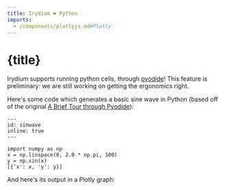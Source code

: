 ```yaml
---
title: Irydium ❤️ Python
imports:
  - /components/plotlyjs.md#Plotly
---
```


# {title}

Irydium supports running python cells, through [pyodide](https://pyodide.org)!
This feature is preliminary: we are still working on getting the ergonomics right.

Here's some code which generates a basic sine wave in Python (based off of the
original [A Brief Tour through Pyodide](https://alpha.iodide.io/notebooks/300/)):

```{code-cell} python
---
id: sinwave
inline: true
---

import numpy as np
x = np.linspace(0, 2.0 * np.pi, 100)
y = np.sin(x)
[{'x': x, 'y': y}]
```

And here's its output in a Plotly graph:

<Plotly data={sinwave} />
